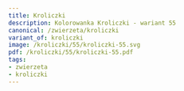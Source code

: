 ```yaml
---
title: Kroliczki
description: Kolorowanka Kroliczki - wariant 55
canonical: /zwierzeta/kroliczki
variant_of: kroliczki
image: /kroliczki/55/kroliczki-55.svg
pdf: /kroliczki/55/kroliczki-55.pdf
tags:
- zwierzeta
- kroliczki
---
```


